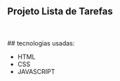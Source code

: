 
## Projeto Lista de Tarefas
<br>
<br>
## tecnologias usadas:
<br>
<ul>
    <li>HTML</li>
    <li>CSS</li>
    <li>JAVASCRIPT</li>
</ul>
<br>
<!--aqui será uma imagem do projeto-->